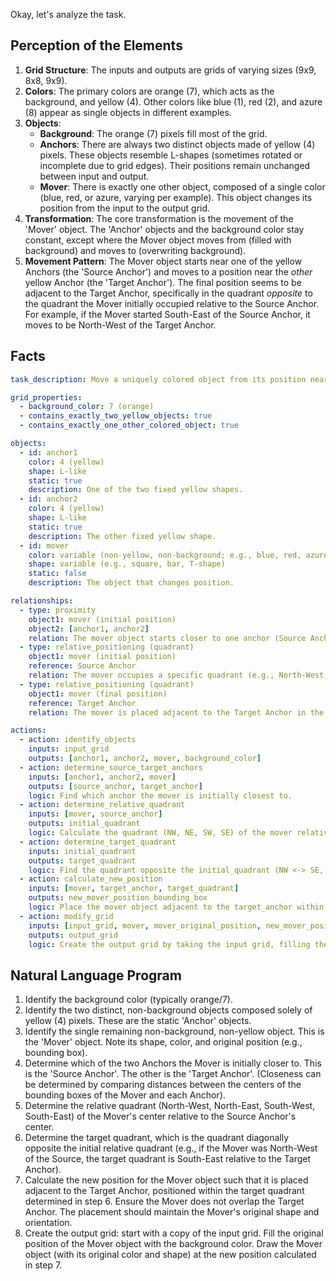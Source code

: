 Okay, let's analyze the task.

## Perception of the Elements

1.  **Grid Structure**: The inputs and outputs are grids of varying sizes (9x9, 8x8, 9x9).
2.  **Colors**: The primary colors are orange (7), which acts as the background, and yellow (4). Other colors like blue (1), red (2), and azure (8) appear as single objects in different examples.
3.  **Objects**:
    *   **Background**: The orange (7) pixels fill most of the grid.
    *   **Anchors**: There are always two distinct objects made of yellow (4) pixels. These objects resemble L-shapes (sometimes rotated or incomplete due to grid edges). Their positions remain unchanged between input and output.
    *   **Mover**: There is exactly one other object, composed of a single color (blue, red, or azure, varying per example). This object changes its position from the input to the output grid.
4.  **Transformation**: The core transformation is the movement of the 'Mover' object. The 'Anchor' objects and the background color stay constant, except where the Mover object moves from (filled with background) and moves to (overwriting background).
5.  **Movement Pattern**: The Mover object starts near one of the yellow Anchors (the 'Source Anchor') and moves to a position near the *other* yellow Anchor (the 'Target Anchor'). The final position seems to be adjacent to the Target Anchor, specifically in the quadrant *opposite* to the quadrant the Mover initially occupied relative to the Source Anchor. For example, if the Mover started South-East of the Source Anchor, it moves to be North-West of the Target Anchor.

## Facts


```yaml
task_description: Move a uniquely colored object from its position near one static yellow anchor to a position near the other static yellow anchor, placing it in the opposite relative quadrant.

grid_properties:
  - background_color: 7 (orange)
  - contains_exactly_two_yellow_objects: true
  - contains_exactly_one_other_colored_object: true

objects:
  - id: anchor1
    color: 4 (yellow)
    shape: L-like
    static: true
    description: One of the two fixed yellow shapes.
  - id: anchor2
    color: 4 (yellow)
    shape: L-like
    static: true
    description: The other fixed yellow shape.
  - id: mover
    color: variable (non-yellow, non-background; e.g., blue, red, azure)
    shape: variable (e.g., square, bar, T-shape)
    static: false
    description: The object that changes position.

relationships:
  - type: proximity
    object1: mover (initial position)
    object2: [anchor1, anchor2]
    relation: The mover object starts closer to one anchor (Source Anchor) than the other (Target Anchor). Proximity can be measured center-to-center or bounding-box distance.
  - type: relative_positioning (quadrant)
    object1: mover (initial position)
    reference: Source Anchor
    relation: The mover occupies a specific quadrant (e.g., North-West, South-East) relative to the Source Anchor's center/bounding box.
  - type: relative_positioning (quadrant)
    object1: mover (final position)
    reference: Target Anchor
    relation: The mover is placed adjacent to the Target Anchor in the quadrant *opposite* to its initial quadrant relative to the Source Anchor. (e.g., if started NW of Source, ends SE of Target).

actions:
  - action: identify_objects
    inputs: input_grid
    outputs: [anchor1, anchor2, mover, background_color]
  - action: determine_source_target_anchors
    inputs: [anchor1, anchor2, mover]
    outputs: [source_anchor, target_anchor]
    logic: Find which anchor the mover is initially closest to.
  - action: determine_relative_quadrant
    inputs: [mover, source_anchor]
    outputs: initial_quadrant
    logic: Calculate the quadrant (NW, NE, SW, SE) of the mover relative to the source anchor.
  - action: determine_target_quadrant
    inputs: initial_quadrant
    outputs: target_quadrant
    logic: Find the quadrant opposite the initial_quadrant (NW <-> SE, NE <-> SW).
  - action: calculate_new_position
    inputs: [mover, target_anchor, target_quadrant]
    outputs: new_mover_position_bounding_box
    logic: Place the mover object adjacent to the target_anchor within the target_quadrant, without overlapping the anchor. The exact adjacency depends on the anchor's shape and the quadrant.
  - action: modify_grid
    inputs: [input_grid, mover, mover_original_position, new_mover_position]
    outputs: output_grid
    logic: Create the output grid by taking the input grid, filling the mover's original position with the background color, and drawing the mover at its new position.

```


## Natural Language Program

1.  Identify the background color (typically orange/7).
2.  Identify the two distinct, non-background objects composed solely of yellow (4) pixels. These are the static 'Anchor' objects.
3.  Identify the single remaining non-background, non-yellow object. This is the 'Mover' object. Note its shape, color, and original position (e.g., bounding box).
4.  Determine which of the two Anchors the Mover is initially closer to. This is the 'Source Anchor'. The other is the 'Target Anchor'. (Closeness can be determined by comparing distances between the centers of the bounding boxes of the Mover and each Anchor).
5.  Determine the relative quadrant (North-West, North-East, South-West, South-East) of the Mover's center relative to the Source Anchor's center.
6.  Determine the target quadrant, which is the quadrant diagonally opposite the initial relative quadrant (e.g., if the Mover was North-West of the Source, the target quadrant is South-East relative to the Target Anchor).
7.  Calculate the new position for the Mover object such that it is placed adjacent to the Target Anchor, positioned within the target quadrant determined in step 6. Ensure the Mover does not overlap the Target Anchor. The placement should maintain the Mover's original shape and orientation.
8.  Create the output grid: start with a copy of the input grid. Fill the original position of the Mover object with the background color. Draw the Mover object (with its original color and shape) at the new position calculated in step 7.